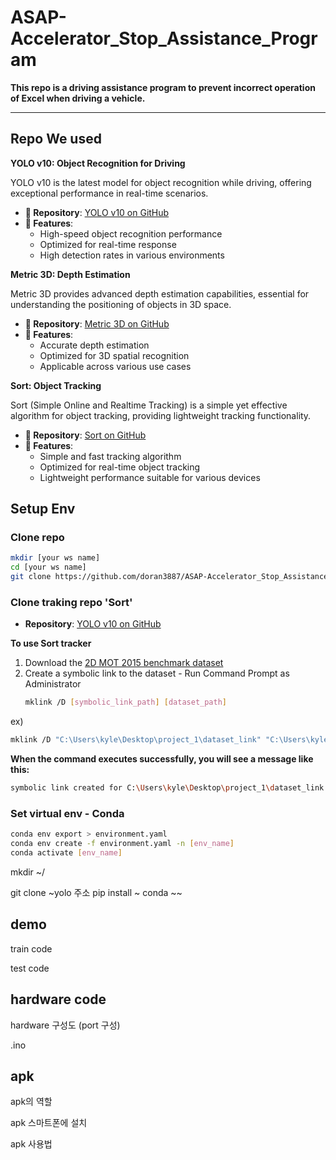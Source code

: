 # ASAP-Accelerator_Stop_Assistance_Program




**This repo is a driving assistance program to prevent incorrect operation of Excel when driving a vehicle.**

---
## Repo We used

**YOLO v10: Object Recognition for Driving** 

YOLO v10 is the latest model for object recognition while driving, offering exceptional performance in real-time scenarios.

- **🔗 Repository**: [YOLO v10 on GitHub](https://github.com/THU-MIG/yolov10)
- **🚀 Features**:
  - High-speed object recognition performance
  - Optimized for real-time response
  - High detection rates in various environments


**Metric 3D: Depth Estimation**

Metric 3D provides advanced depth estimation capabilities, essential for understanding the positioning of objects in 3D space.

- **🔗 Repository**: [Metric 3D on GitHub](https://github.com/YvanYin/Metric3D)
- **🚀 Features**:
  - Accurate depth estimation
  - Optimized for 3D spatial recognition
  - Applicable across various use cases


**Sort: Object Tracking**

Sort (Simple Online and Realtime Tracking) is a simple yet effective algorithm for object tracking, providing lightweight tracking functionality.

- **🔗 Repository**: [Sort on GitHub](https://github.com/abewley/sort?tab=readme-ov-file)
- **🚀 Features**:
  - Simple and fast tracking algorithm
  - Optimized for real-time object tracking
  - Lightweight performance suitable for various devices





## Setup Env

### Clone repo
```bash
mkdir [your ws name]
cd [your ws name]
git clone https://github.com/doran3887/ASAP-Accelerator_Stop_Assistance_Program-.git
```

### Clone traking repo 'Sort'
- **Repository**: [YOLO v10 on GitHub](https://github.com/THU-MIG/yolov10)


**To use Sort tracker** 
 1. Download the [2D MOT 2015 benchmark dataset](https://motchallenge.net/data/MOT15/)
 2. Create a symbolic link to the dataset - Run Command Prompt as Administrator
    ```bash
    mklink /D [symbolic_link_path] [dataset_path]
    
ex)
```bash
mklink /D "C:\Users\kyle\Desktop\project_1\dataset_link" "C:\Users\kyle\Datasets\my_dataset"
```

**When the command executes successfully, you will see a message like this:**
```bash
symbolic link created for C:\Users\kyle\Desktop\project_1\dataset_link <<===>> C:\Users\kyle\Datasets\my_dataset
```


### Set virtual env - Conda
```bash
conda env export > environment.yaml
conda env create -f environment.yaml -n [env_name]
conda activate [env_name]
```




mkdir ~/

git clone ~yolo  주소
pip install ~
conda ~~

## demo

train code 

test code

## hardware code
hardware 구성도 (port 구성)

.ino

## apk

apk의 역할

apk 스마트폰에 설치

apk 사용법



